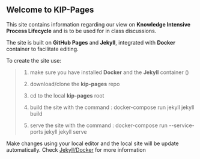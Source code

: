 ## Welcome to KIP-Pages

This site contains information regarding our view on **Knowledge Intensive Process Lifecycle** and is to be used for in class discussions.

The site is built on **GitHub Pages** and **Jekyll**, integrated with **Docker** container to facilitate editing.

To create the site use:

> 1. make sure you have installed **Docker** and the **Jekyll** container ()
>
> 2. download/clone the **kip-pages** repo
> 3. cd to the local **kip-pages** root
> 4. build the site with the command : docker-compose run jekyll jekyll build
> 5. serve the site with the command : docker-compose run --service-ports jekyll jekyll serve
>

Make changes using your local editor and the local site will be update automatically. Check [Jekyll/Docker](https://github.com/envygeeks/jekyll-docker/blob/master/README.md) for more information

